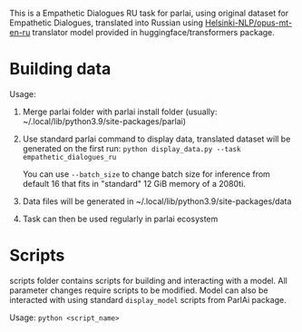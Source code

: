 This is a Empathetic Dialogues RU task for parlai, using original dataset for Empathetic Dialogues, translated into Russian using [Helsinki-NLP/opus-mt-en-ru](https://huggingface.co/Helsinki-NLP/opus-mt-en-ru) translator model provided in huggingface/transformers package.

# Building data

Usage:

1. Merge parlai folder with parlai install folder (usually: ~/.local/lib/python3.9/site-packages/parlai)

2. Use standard parlai command to display data, translated dataset will be generated on the first run: ```python display_data.py --task empathetic_dialogues_ru```

    You can use ```--batch_size``` to change batch size for inference from default 16 that fits in "standard" 12 GiB memory of a 2080ti.

3. Data files will be generated in ~/.local/lib/python3.9/site-packages/data

4. Task can then be used regularly in parlai ecosystem

# Scripts

scripts folder contains scripts for building and interacting with a model. All parameter changes require scripts to be modified. Model can also be interacted with using standard ```display_model``` scripts from ParlAi package.

Usage: ```python <script_name>```

